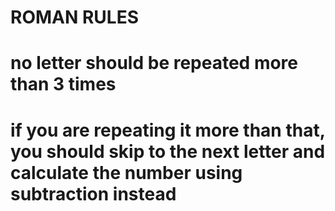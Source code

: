 # ROMAN RULES
# no letter should be repeated more than 3 times
# if you are repeating it more than that, you should skip to the next letter and calculate the number using subtraction instead